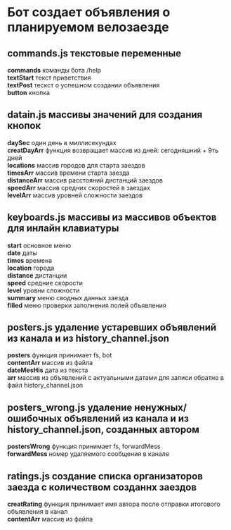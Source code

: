 # Бот создает объявления о планируемом велозаезде
## commands.js текстовые переменные </br>
__commands__ команды бота /help</br>
__textStart__ текст приветствия</br>
__textPost__ тескст о успешном создании объявления</br>
__button__ кнопка

## datain.js массивы значений для создания кнопок</br>
__daySec__ один день в миллисекундах</br>
__creatDayArr__ функция возвращает массив из дней: сегодняшний + 9ть дней</br>
__locations__ массив городов для старта заездов</br>
__timesArr__ массив времени старта заезда</br>
__distanceArr__ массив расстояний дистанций заездов</br>
__speedArr__ массив средних скоростей в заездах</br>
__levelArr__ массив уровней сложности заездов</br>

## keyboards.js массивы из массивов объектов для инлайн клавиатуры</br>
__start__ основное меню</br>
__date__ даты</br>
__times__ времена</br>
__location__ города</br>
__distance__ дистанции</br>
__speed__ средние скорости</br>
__level__ уровни сложности</br>
__summary__ меню сводных данных заезда</br>
__filled__ меню проверки заполнения полей объявления</br>

## posters.js удаление устаревших объявлений из канала и из history_channel.json </br>
__posters__ функция принимает fs, bot</br>
__contentArr__ массив из файла</br>
__dateMesHis__ дата из текста</br>
__arr__ массив из объявлений с актуальными датами для записи обратно в файл history_channel.json</br>

## posters_wrong.js удаление ненужных/ошибочных объявлений из канала и из history_channel.json, созданных автором</br>
__postersWrong__ функция принимает fs, forwardMess</br>
__forwardMess__ номер удаляемого сообщения в канале</br>

## ratings.js создание списка организаторов заезда с количеством созданнх заездов</br>
__creatRating__ функция принимает имя автора после отправки итогового объявления в канал</br>
__contentArr__ массив из файла







